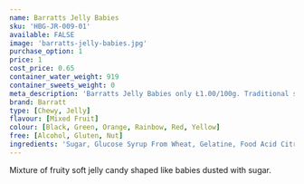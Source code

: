 ```yaml
---
name: Barratts Jelly Babies
sku: 'HBG-JR-009-01'
available: FALSE
image: 'barratts-jelly-babies.jpg'
purchase_option: 1
price: 1
cost_price: 0.65
container_water_weight: 919
container_sweets_weight: 0
meta_description: 'Barratts Jelly Babies only Ł1.00/100g. Traditional sweets and more at Humbugs Confectionery Store. Specialists in satisfying your sweet tooth!'
brand: Barratt
type: [Chewy, Jelly]
flavour: [Mixed Fruit]
colour: [Black, Green, Orange, Rainbow, Red, Yellow]
free: [Alcohol, Gluten, Nut]
ingredients: 'Sugar, Glucose Syrup From Wheat, Gelatine, Food Acid Citric Acid, Flavourings, Natural Colours (Anthocyanin, Curcumin, Capsanthin), Vegetable Concentrate, Maize Starch'
---
```

Mixture of fruity soft jelly candy shaped like babies dusted with sugar.